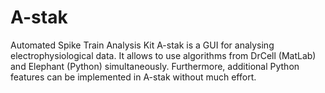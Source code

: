 # A-stak
Automated Spike Train Analysis Kit
A-stak is a GUI for analysing electrophysiological data.
It allows to use algorithms from DrCell (MatLab) and Elephant (Python) simultaneously. 
Furthermore, additional Python features can be implemented in A-stak without much effort.
